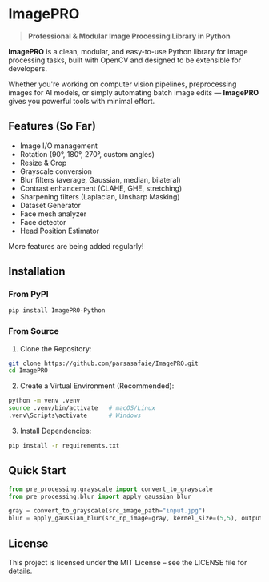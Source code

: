 # ImagePRO

> **Professional & Modular Image Processing Library in Python**

**ImagePRO** is a clean, modular, and easy-to-use Python library for image processing tasks, built with OpenCV and designed to be extensible for developers.

Whether you're working on computer vision pipelines, preprocessing images for AI models, or simply automating batch image edits — **ImagePRO** gives you powerful tools with minimal effort.

## Features (So Far)

- Image I/O management
- Rotation (90°, 180°, 270°, custom angles)
- Resize & Crop
- Grayscale conversion
- Blur filters (average, Gaussian, median, bilateral)
- Contrast enhancement (CLAHE, GHE, stretching)
- Sharpening filters (Laplacian, Unsharp Masking)
- Dataset Generator
- Face mesh analyzer
- Face detector
- Head Position Estimator

More features are being added regularly!

## Installation

### From PyPI
```bash
pip install ImagePRO-Python
```

### From Source
1. Clone the Repository:
```bash
git clone https://github.com/parsasafaie/ImagePRO.git
cd ImagePRO
```

2. Create a Virtual Environment (Recommended):
```bash
python -m venv .venv
source .venv/bin/activate   # macOS/Linux
.venv\Scripts\activate      # Windows
```

3. Install Dependencies:
```bash
pip install -r requirements.txt
```

## Quick Start
```python
from pre_processing.grayscale import convert_to_grayscale
from pre_processing.blur import apply_gaussian_blur

gray = convert_to_grayscale(src_image_path="input.jpg")
blur = apply_gaussian_blur(src_np_image=gray, kernel_size=(5,5), output_image_path="blurred.jpg")
```

## License 
This project is licensed under the MIT License – see the LICENSE file for details.
